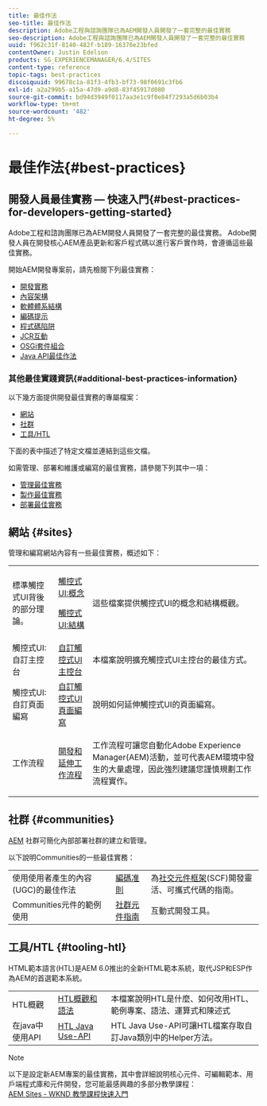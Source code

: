 ```yaml
---
title: 最佳作法
seo-title: 最佳作法
description: Adobe工程與諮詢團隊已為AEM開發人員開發了一套完整的最佳實務
seo-description: Adobe工程與諮詢團隊已為AEM開發人員開發了一套完整的最佳實務
uuid: f962c31f-8140-482f-b189-16376e23bfed
contentOwner: Justin Edelson
products: SG_EXPERIENCEMANAGER/6.4/SITES
content-type: reference
topic-tags: best-practices
discoiquuid: 99678c1a-81f3-4fb3-bf73-98f0691c3fb6
exl-id: a2a299b5-a15a-47d9-a9d8-83f45917d080
source-git-commit: bd94d3949f0117aa3e1c9f0e84f7293a5d6b03b4
workflow-type: tm+mt
source-wordcount: '482'
ht-degree: 5%

---
```


# 最佳作法{#best-practices}

## 開發人員最佳實務 — 快速入門{#best-practices-for-developers-getting-started}

Adobe工程和諮詢團隊已為AEM開發人員開發了一套完整的最佳實務。 Adobe開發人員在開發核心AEM產品更新和客戶程式碼以進行客戶實作時，會遵循這些最佳實務。

開始AEM開發專案前，請先檢閱下列最佳實務：

* [開發實務](/help/sites-developing/development-practices.md)
* [內容架構](/help/sites-developing/content-architecture.md)
* [軟體體系結構](/help/sites-developing/software-architecture.md)
* [編碼提示](/help/sites-developing/coding-tips.md)
* [程式碼陷阱](/help/sites-developing/code-pitfalls.md)
* [JCR互動](/help/sites-developing/jcr-integration.md)
* [OSGi套件組合](/help/sites-developing/osgi-bundles.md)
* [Java API最佳作法](https://docs.adobe.com/content/help/en/experience-manager-learn/foundation/development/understand-java-api-best-practices.html)

### 其他最佳實踐資訊{#additional-best-practices-information}

以下幾方面提供開發最佳實務的專屬檔案：

* [網站](#sites)
* [社群](/help/sites-developing/best-practices.md#communities)
* [工具/HTL](/help/sites-developing/best-practices.md#tooling-htl)

下面的表中描述了特定文檔並連結到這些文檔。

如需管理、部署和維護或編寫的最佳實務，請參閱下列其中一項：

* [管理最佳實務](/help/sites-administering/administer-best-practices.md)
* [製作最佳實務](/help/sites-authoring/best-practices.md)
* [部署最佳實務](/help/sites-deploying/best-practices.md)

## 網站 {#sites}

管理和編寫網站內容有一些最佳實務，概述如下：

<table> 
 <tbody>
  <tr>
   <td>標準觸控式UI背後的部分理論。</td> 
   <td><p><a href="/help/sites-developing/touch-ui-concepts.md">觸控式UI:概念</a></p> <p><a href="/help/sites-developing/touch-ui-structure.md">觸控式UI:結構</a></p> </td> 
   <td>這些檔案提供觸控式UI的概念和結構概觀。</td> 
  </tr>
  <tr>
   <td>觸控式UI:自訂主控台 </td> 
   <td><a href="/help/sites-developing/customizing-consoles-touch.md">自訂觸控式UI主控台</a></td> 
   <td>本檔案說明擴充觸控式UI主控台的最佳方式。</td> 
  </tr>
  <tr>
   <td>觸控式UI:自訂頁面編寫</td> 
   <td><a href="/help/sites-developing/customizing-page-authoring-touch.md">自訂觸控式UI頁面編寫</a></td> 
   <td>說明如何延伸觸控式UI的頁面編寫。</td> 
  </tr>
  <tr>
   <td>工作流程</td> 
   <td><a href="/help/sites-developing/workflows-best-practices.md">開發和延伸工作流程</a></td> 
   <td><p>工作流程可讓您自動化Adobe Experience Manager(AEM)活動，並可代表AEM環境中發生的大量處理，因此強烈建議您謹慎規劃工作流程實作。</p> </td> 
  </tr>
 </tbody>
</table>

## 社群 {#communities}

[AEM](/help/communities/overview.md) 社群可簡化內部部署社群的建立和管理。

以下說明Communities的一些最佳實務：

|  |  |  |
|---|---|---|
| 使用使用者產生的內容(UGC)的最佳作法 | [編碼准則](/help/communities/code-guide.md) | 為[社交元件框架](/help/communities/scf.md)(SCF)開發靈活、可攜式代碼的指南。 |
| Communities元件的範例使用 | [社群元件指南](/help/communities/components-guide.md) | 互動式開發工具。 |

## 工具/HTL {#tooling-htl}

HTML範本語言(HTL)是AEM 6.0推出的全新HTML範本系統，取代JSP和ESP作為AEM的首選範本系統。

|  |  |  |
|---|---|---|
| HTL概觀 | [HTL概觀和語法](https://helpx.adobe.com/experience-manager/htl/user-guide.html) | 本檔案說明HTL是什麼、如何改用HTL、範例專案、語法、運算式和陳述式 |
| 在java中使用API | [HTL Java Use-API](https://helpx.adobe.com/experience-manager/htl/using/use-api.html) | HTL Java Use-API可讓HTL檔案存取自訂Java類別中的Helper方法。 |

>[!NOTE]
>
>以下是設定新AEM專案的最佳實務，其中會詳細說明核心元件、可編輯範本、用戶端程式庫和元件開發，您可能最感興趣的多部分教學課程：\
>[AEM Sites - WKND 教學課程快速入門](https://helpx.adobe.com/experience-manager/kt/sites/using/getting-started-wknd-tutorial-develop.html)
